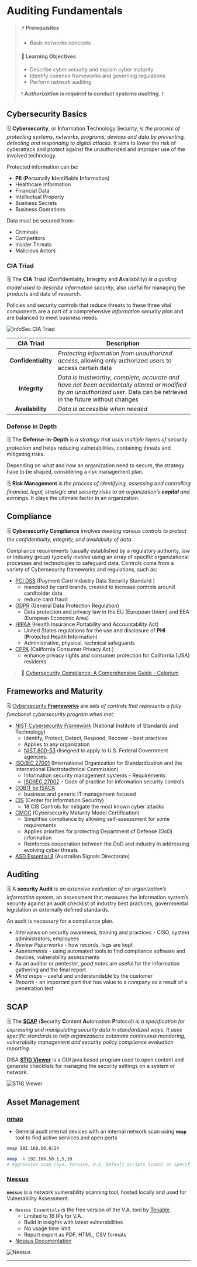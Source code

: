 # Auditing Fundamentals

> #### ⚡ Prerequisites
>
> * Basic networks concepts
>
> #### 📕 Learning Objectives
>
> * Describe cyber security and explain cyber maturity
> * Identify common frameworks and governing regulations
> * Perform network auditing
>
> ❗ _**Authorization is required to conduct systems auditing.**_ ❗

## Cybersecurity Basics

🗒️ **Cybersecurity**, or **I**nformation **T**echnology Security, *is the process of protecting systems, networks, programs, devices and data by preventing, detecting and responding to digital attacks*. It aims to lower the risk of cyberattack and protect against the unauthorized and improper use of the involved technology.

Protected information can be:

- **PII** (**P**ersonally **I**dentifiable **I**nformation)
- Healthcare Information
- Financial Data
- Intellectual Property
- Business Secrets
- Business Operations

Data must be secured from:

- Criminals
- Competitors
- Insider Threats
- Malicious Actors

### CIA Triad

🗒️ The **CIA** Triad (**C**onfidentiality, **I**ntegrity and **A**vailability) *is a guiding model used to describe information security*, also useful for managing the products and data of research.

Policies and security controls that reduce threats to these three vital components are a part of a comprehensive *information security plan* and are balanced to meet business needs.

![InfoSec CIA Triad](assets/CIA-TRIAD.png)

|      CIA Triad      | Description                                                  |
| :-----------------: | ------------------------------------------------------------ |
| **Confidentiality** | *Protecting information from unauthorized access*, allowing only authorized users to access certain data |
|    **Integrity**    | *Data is trustworthy, complete, accurate and have not been accidentally altered or modified by an unauthorized user*. Data can be retrieved in the future without changes |
|  **Availability**   | *Data is accessible when needed*                             |

### Defense in Depth

🗒️ The **Defense-in-Depth** is *a strategy that uses multiple layers of security protection* and helps reducing vulnerabilities, containing threats and mitigating risks.

Depending on *what* and *how* an organization need to secure, the strategy have to be shaped, considering a risk management plan.

🗒️ **Risk Management** is *the process of identifying, assessing and controlling financial, legal, strategic and security risks to an organization’s **capital** and earnings*. It plays the ultimate factor in an organization.

## Compliance

🗒️ **Cybersecurity Compliance** *involves meeting various controls to protect the confidentiality, integrity, and availability of data*.

Compliance requirements (usually established by a regulatory authority, law or industry group) typically involve using an array of specific organizational processes and technologies to safeguard data. Controls come from a variety of Cybersecurity frameworks and regulations, such as:

- [PCI DSS](https://www.pcisecuritystandards.org/) (Payment Card Industry Data Security Standard )
  - mandated by card brands, created to increase controls around cardholder data
  - reduce card fraud
- [GDPR](https://gdpr.eu/) (General Data Protection Regulation)
  - Data protection and privacy law in the EU (European Union) and EEA (European Economic Area)
- [HIPAA](https://www.hhs.gov/hipaa/index.html) (Health Insurance Portability and Accountability Act)
  - United States regulations for the use and disclosure of **PHI** (**P**rotected **H**ealth **I**nformation)
  - Administrative, physical, technical safeguards
- [CPPA](https://leginfo.legislature.ca.gov/faces/codes_displayText.xhtml?lawCode=CIV&division=3.&title=1.81.5.&part=4.&chapter=&article=) (California Consumer Privacy Act.)
  - enhance privacy rights and consumer protection for California (USA) residents

> 📖 [Cybersecurity Compliance: A Comprehensive Guide - Celerium](https://www.celerium.com/cyber-security-compliance-a-comprehensive-guide)

## Frameworks and Maturity

🗒️ [Cybersecurity **Frameworks**](https://www.celerium.com/cybersecurity-frameworks-a-comprehensive-guide) are *sets of controls that represents a fully functional cybersecurity program when met*.

- [NIST Cybersecurity Framework](https://www.nist.gov/cyberframework) (National Institute of Standards and Technology)
  - Identify, Protect, Detect, Respond, Recover - best practices
  - Applies to any organization
  - [NIST 800-53](https://csrc.nist.gov/Projects/risk-management/sp800-53-controls/release-search) disegned to apply to U.S. Federal Government agencies.
- [ISO/IEC 27001](https://www.iso.org/isoiec-27001-information-security.html) (International Organization for Standardization and the International Electrotechnical Commission)
  - Information security management systems - Requirements
  - [ISO/IEC 27002](https://www.iso.org/standard/75652.html) - Code of practice for information security controls
- [COBIT by ISACA](https://www.isaca.org/resources/cobit)
  - business and generic IT management focused
- [CIS](https://www.cisecurity.org/) (Center for Information Security)
  - 18 CIS Controls for mitigate the most known cyber attacks
- [CMCC](https://dodcio.defense.gov/CMMC/) (Cybersecurity Maturity Model Certification)
  - Simplifies compliance by allowing self-assessment for some requirements
  - Applies priorities for protecting Department of Defense (DoD) information
  - Reinforces cooperation between the DoD and industry in addressing evolving cyber threats
- [ASD Essential 8](https://www.upguard.com/blog/essential-eight) (Australian Signals Directorate)

## Auditing

🗒️ A **security Audit** is *an extensive evaluation of an organization’s information system*, an assessment that measures the information system’s security against an audit checklist of industry best practices, governmental legislation or externally defined standards.

An audit is necessary for a compliance plan.

- *Interviews* on security awareness, training and practices - CISO, system administrators, employees
- *Review Paperworks* - how records, logs are kept
- *Assessments* - using automated tools to find compliance software and devices, vulnerability assessments
- As an auditor or pentester, *good notes* are useful for the information gathering and the final report
- *Mind maps* - useful and understandable by the customer
- *Reports* - an important part that has value to a company as a result of a penetration test

## SCAP

🗒️ The **[SCAP](https://public.cyber.mil/stigs/scap/)** (**S**ecurity **C**ontent **A**utomation **P**rotocol) is *a specification for expressing and manipulating security data in standardized ways. It uses specific standards to help organizations automate continuous monitoring, vulnerability management and security policy compliance evaluation reporting.*

DISA **[STIG Viewer](https://public.cyber.mil/stigs/srg-stig-tools/)** is a GUI java based program used to open content and generate checklists for managing the security settings on a system or network. 

![STIG Viewer](assets/image-20230227114909530.png)

## Asset Management

### [nmap](https://nmap.org/)

- General audit internal devices with an internal network scan using **`nmap`** tool to find active services and open ports

```bash
nmap 192.168.50.0/24

nmap -A 192.168.50.1,5,10
# Aggressive scan (Syn, Service, O.S, Default Scripts Scans) on specific IPs
```

### [Nessus](https://www.tenable.com/products/nessus/nessus-essentials)

**`nessus`** is a network vulnerability scanning tool, hosted locally and used for Vulnerability Assessment.

- `Nessus Essentials` is the free version of the V.A. tool by [Tenable](https://www.tenable.com/blog/nessus-home-is-now-nessus-essentials).
  - Limited to 16 IPs for V.A.
  - Build in insights with latest vulnerabilities
  - No usage time limit
  - Report export as PDF, HTML, CSV formats
- [Nessus Documentation](https://docs.tenable.com/nessus/Content/GettingStarted.htm)

![Nessus](assets/image-20230227120920771.png)

------

